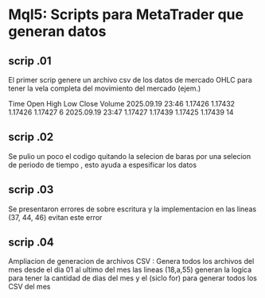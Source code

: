 # Mql5: Scripts para MetaTrader que generan datos

## scrip .01
El primer scrip genere un archivo csv de los datos de mercado OHLC para tener la vela completa del movimiento del mercado (ejem.)

Time	Open	High	Low	Close	Volume
2025.09.19 23:46	1.17426	1.17432	1.17426	1.17427	6
2025.09.19 23:47	1.17427	1.17439	1.17425	1.17439	14

## scrip .02 
Se pulio un poco el codigo quitando la selecion de baras por una selecion de periodo de tiempo , esto ayuda a espesificar los datos

## scrip .03
Se presentaron errores de sobre escritura y la implementacion en las lineas (37, 44, 46) evitan este error 

## scrip .04
Ampliacion de generacion de archivos CSV : Genera todos los archivos del mes desde el dia 01 al ultimo del mes las lineas (18,a,55)
generan la logica para tener la cantidad de dias del mes y el (siclo for) para generar todos los CSV del mes 
